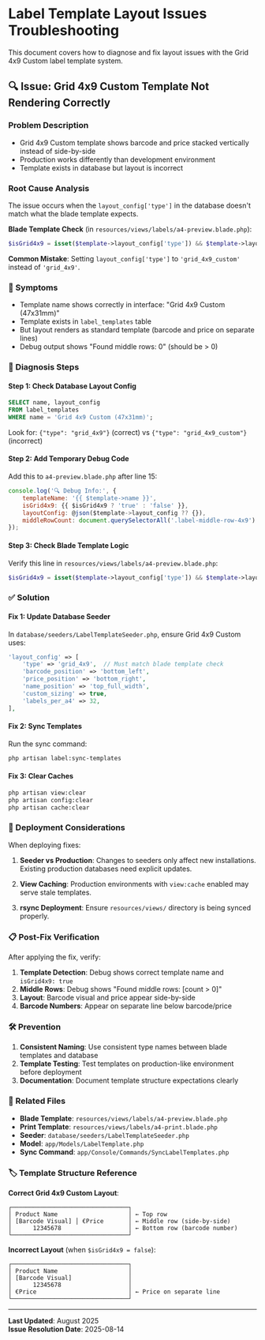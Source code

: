 # Label Template Layout Issues Troubleshooting

This document covers how to diagnose and fix layout issues with the Grid 4x9 Custom label template system.

## 🔍 Issue: Grid 4x9 Custom Template Not Rendering Correctly

### Problem Description
- Grid 4x9 Custom template shows barcode and price stacked vertically instead of side-by-side
- Production works differently than development environment
- Template exists in database but layout is incorrect

### Root Cause Analysis

The issue occurs when the `layout_config['type']` in the database doesn't match what the blade template expects.

**Blade Template Check** (in `resources/views/labels/a4-preview.blade.php`):
```php
$isGrid4x9 = isset($template->layout_config['type']) && $template->layout_config['type'] === 'grid_4x9';
```

**Common Mistake**: Setting `layout_config['type']` to `'grid_4x9_custom'` instead of `'grid_4x9'`.

### 🚨 Symptoms
- Template name shows correctly in interface: "Grid 4x9 Custom (47x31mm)"
- Template exists in `label_templates` table
- But layout renders as standard template (barcode and price on separate lines)
- Debug output shows "Found middle rows: 0" (should be > 0)

### 🔧 Diagnosis Steps

#### Step 1: Check Database Layout Config
```sql
SELECT name, layout_config 
FROM label_templates 
WHERE name = 'Grid 4x9 Custom (47x31mm)';
```

Look for: `{"type": "grid_4x9"}` (correct) vs `{"type": "grid_4x9_custom"}` (incorrect)

#### Step 2: Add Temporary Debug Code
Add this to `a4-preview.blade.php` after line 15:
```javascript
console.log('🔍 Debug Info:', {
    templateName: '{{ $template->name }}',
    isGrid4x9: {{ $isGrid4x9 ? 'true' : 'false' }},
    layoutConfig: @json($template->layout_config ?? {}),
    middleRowCount: document.querySelectorAll('.label-middle-row-4x9').length
});
```

#### Step 3: Check Blade Template Logic
Verify this line in `resources/views/labels/a4-preview.blade.php`:
```php
$isGrid4x9 = isset($template->layout_config['type']) && $template->layout_config['type'] === 'grid_4x9';
```

### ✅ Solution

#### Fix 1: Update Database Seeder
In `database/seeders/LabelTemplateSeeder.php`, ensure Grid 4x9 Custom uses:
```php
'layout_config' => [
    'type' => 'grid_4x9',  // Must match blade template check
    'barcode_position' => 'bottom_left',
    'price_position' => 'bottom_right',
    'name_position' => 'top_full_width',
    'custom_sizing' => true,
    'labels_per_a4' => 32,
],
```

#### Fix 2: Sync Templates
Run the sync command:
```bash
php artisan label:sync-templates
```

#### Fix 3: Clear Caches
```bash
php artisan view:clear
php artisan config:clear
php artisan cache:clear
```

### 🔄 Deployment Considerations

When deploying fixes:

1. **Seeder vs Production**: Changes to seeders only affect new installations. Existing production databases need explicit updates.

2. **View Caching**: Production environments with `view:cache` enabled may serve stale templates.

3. **rsync Deployment**: Ensure `resources/views/` directory is being synced properly.

### 📋 Post-Fix Verification

After applying the fix, verify:

1. **Template Detection**: Debug shows correct template name and `isGrid4x9: true`
2. **Middle Rows**: Debug shows "Found middle rows: [count > 0]"  
3. **Layout**: Barcode visual and price appear side-by-side
4. **Barcode Numbers**: Appear on separate line below barcode/price

### 🛠️ Prevention

1. **Consistent Naming**: Use consistent type names between blade templates and database
2. **Template Testing**: Test templates on production-like environment before deployment  
3. **Documentation**: Document template structure expectations clearly

### 🔗 Related Files

- **Blade Template**: `resources/views/labels/a4-preview.blade.php`
- **Print Template**: `resources/views/labels/a4-print.blade.php`  
- **Seeder**: `database/seeders/LabelTemplateSeeder.php`
- **Model**: `app/Models/LabelTemplate.php`
- **Sync Command**: `app/Console/Commands/SyncLabelTemplates.php`

### 🏷️ Template Structure Reference

**Correct Grid 4x9 Custom Layout**:
```
┌─────────────────────────────────┐
│ Product Name                    │ ← Top row
│ [Barcode Visual] │ €Price       │ ← Middle row (side-by-side)
│      12345678                   │ ← Bottom row (barcode number)
└─────────────────────────────────┘
```

**Incorrect Layout** (when `$isGrid4x9 = false`):
```
┌─────────────────────────────────┐
│ Product Name                    │
│ [Barcode Visual]                │
│      12345678                   │
│ €Price                          │ ← Price on separate line
└─────────────────────────────────┘
```

---

**Last Updated**: August 2025  
**Issue Resolution Date**: 2025-08-14